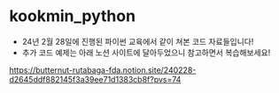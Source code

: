 # kookmin_python

- 24년 2월 28일에 진행된 파이썬 교육에서 같이 쳐본 코드 자료들입니다!
- 추가 코드 예제는 아래 노션 사이트에 달아두었으니 참고하면서 복습해보세요!

https://butternut-rutabaga-fda.notion.site/240228-d2645ddf882145f3a39ee71d1383cb8f?pvs=74
